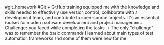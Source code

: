 ﻿#git_homework
#Git + GitHub training equipped me with the knowledge and skills needed to effectively use version control, collaborate with a development team, and contribute to open-source projects. It's an essential toolset for modern software development and project management.
Challenges you faced while completing the tasks -> The only "challenge" was to remember the basic commands
I learned about main types of test automation frameworks and some of them were new for me.
